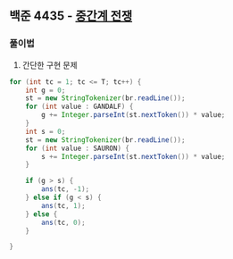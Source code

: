 ## 백준 4435 - [중간계 전쟁](https://www.acmicpc.net/problem/4435)

### 풀이법 

1. 간단한 구현 문제


```JAVA
for (int tc = 1; tc <= T; tc++) {
    int g = 0;
    st = new StringTokenizer(br.readLine());
    for (int value : GANDALF) {
        g += Integer.parseInt(st.nextToken()) * value;
    }
    int s = 0;
    st = new StringTokenizer(br.readLine());
    for (int value : SAURON) {
        s += Integer.parseInt(st.nextToken()) * value;
    }

    if (g > s) {
        ans(tc, -1);
    } else if (g < s) {
        ans(tc, 1);
    } else {
        ans(tc, 0);
    }

}
```
